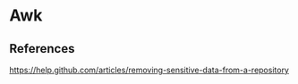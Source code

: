 Awk
=====

References
----------

https://help.github.com/articles/removing-sensitive-data-from-a-repository
